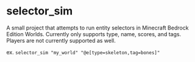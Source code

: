 # selector_sim

A small project that attempts to run entity selectors in Minecraft Bedrock Edition Worlds.
Currently only supports type, name, scores, and tags. Players are not currently supported as well.

ex. `selector_sim "my_world" "@e[type=skeleton,tag=bones]"`
